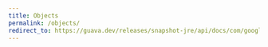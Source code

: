 ```yaml
---
title: Objects
permalink: /objects/
redirect_to: https://guava.dev/releases/snapshot-jre/api/docs/com/google/common/base/Objects.html
---
```

